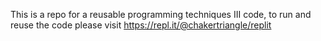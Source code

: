 This is a repo for a reusable programming techniques III code, to run and reuse the code please visit https://repl.it/@chakertriangle/replit
